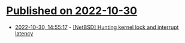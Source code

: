 # [Published on 2022-10-30](index.md)

* [2022-10-30, 14:55:17](https://lobste.rs/s/lq9oi9/netbsd_hunting_kernel_lock_interrupt) - [[NetBSD] Hunting kernel lock and interrupt latency](https://mail-index.netbsd.org/tech-kern/2022/10/30/msg028499.html)
